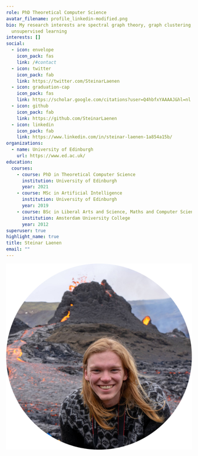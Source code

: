 ```yaml
---
role: PhD Theoretical Computer Science
avatar_filename: profile_linkedin-modified.png
bio: My research interests are spectral graph theory, graph clustering, and
  unsupervised learning
interests: []
social:
  - icon: envelope
    icon_pack: fas
    link: /#contact
  - icon: twitter
    icon_pack: fab
    link: https://twitter.com/SteinarLaenen
  - icon: graduation-cap
    icon_pack: fas
    link: https://scholar.google.com/citations?user=Q4hbfxYAAAAJ&hl=nl
  - icon: github
    icon_pack: fab
    link: https://github.com/SteinarLaenen
  - icon: linkedin
    icon_pack: fab
    link: https://www.linkedin.com/in/steinar-laenen-1a854a15b/
organizations:
  - name: University of Edinburgh
    url: https://www.ed.ac.uk/
education:
  courses:
    - course: PhD in Theoretical Computer Science
      institution: University of Edinburgh
      year: 2021
    - course: MSc in Artificial Intelligence
      institution: University of Edinburgh
      year: 2019
    - course: BSc in Liberal Arts and Science, Maths and Computer Science
      institution: Amsterdam University College
      year: 2012
superuser: true
highlight_name: true
title: Steinar Laenen
email: ""
---
```



![test](profile_linkedin-modified.png "hello")